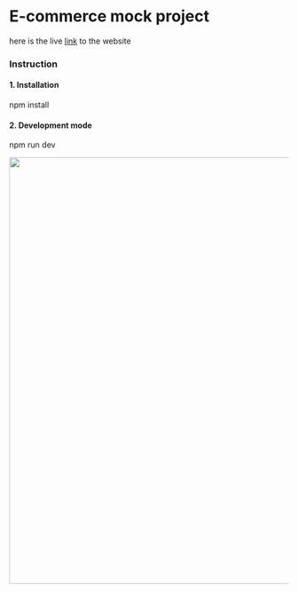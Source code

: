 # E-commerce mock project 

here is the live [link](https://mytheresa-inky.vercel.app/) to the website

### Instruction

#### 1. Installation

npm install

#### 2. Development mode

npm run dev


<img width="769" alt="" src="300">